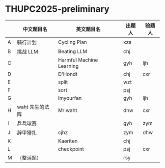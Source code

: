 # THUPC2025-preliminary

|     | 中文题目名      | 英文题目名                    | 出题人 | 验题人 |
| --- | ---------- | ------------------------ | --- | --- |
| A   | 骑行计划       | Cycling Plan             | xza |     |
| B   | 挑战 LLM     | Beating LLM              | chj |     |
| C   |            | Harmful Machine Learning | gyh | ljh |
| D   |            | D'Hondt                  | chj | cxr |
| E   |            | split                    | wzt |     |
| F   |            | sort                     | psj |     |
| G   |            | Imyourfan                | gyh | ljh |
| H   | waht 先生的法阵 | Mr.waht                  | dhw | cxr |
| I   | 乒乓球赛       |                          | gyh | zym |
| J   | 辞甲猾扎       | cjhz                     | zym | dhw |
| K   |            | Kaeriten                 | chj |     |
| L   |            | checkpoint               | psj | cxr |
| M   | （整活题）      |                          | rsy |     |
